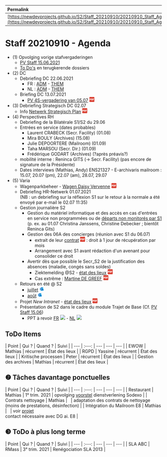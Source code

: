 <link rel="stylesheet" href="https://newdevprojects.github.io/S2/S2.css">
<link rel="stylesheet" href="S2.css">

&nbsp;

| Permalink |
| :--- |
| [https://newdevprojects.github.io/S2/Staff_20210910/20210910_Staff_Agenda.html](https://newdevprojects.github.io/S2/Staff_20210910/20210910_Staff_Agenda.html) | 

# Staff 20210910 - Agenda

* (1) Opvolging vorige stafvergaderingen
	* [PV Staff 15.06.2021](https://newdevprojects.github.io/S2/Staff_20210615/20210615_Staff_PV.html)
	* [To Do's](#todo) en terugkerende dossiers
* (2) DC 
	* Debriefing DC 22.06.2021
		* FR : [ADM](https://newdevprojects.github.io/S2/Staff/20210622_Adm_FR.pdf) - [THEM](https://newdevprojects.github.io/S2/Staff/20210622_Them_FR.pdf)
		* NL : [ADM](https://newdevprojects.github.io/S2/Staff/20210622_Adm_NL.pdf) - [THEM](https://newdevprojects.github.io/S2/Staff/20210622_Them_NL.pdf)
	* Briefing DC 13.07.2021
		* [PV 4S-vergadering van 05.07](12_verslag_4S_05072021.pdf) ![](pdf.png)
* (3) Debriefing Strategisch DC 02.07
	* Info [Netwerk Strategisch Plan](20210707_Netwerk_strategisch_plan.pdf) ![](pdf.png)
* (4) Perspectives RH
	* Debriefing de la Bilatérale S1/S2 du 29.06
	* Entrées en service (dates probables)
		* Laurent CRABECK (Secr. Facility) (01.08)
		* Mira BOULY (Archives) (15.08)
		* Julie DEPOORTERE (Mailroom) (01.09)
		* Taha MARSOU (Secr. Dir.) (01.09)
		* Frédérique GODART (Archives) (?après préavis?)
	* mobilité interne : Reninca GITS (&rarr;  Secr. Facility) (pas encore de signature de la Présidente)
	* Dates interviews (Mathias, Andy) ENS21327 - E-archivaris mailroom : 15.07, 20.07 (pm), 22.07 (am), 28.07, 29.07
* (5) Varia
	* Wagenparkbeheer - [Wagen Daisy Vervenne](Leasing_Wagen.pdf) ![](pdf.png)
	* Debriefing HR-Netwerk 01.07.2021<br>(NB : un debriefing sur la réflexion S1 sur le retour à la normale a été envoyé par e-mail le 02.07 11:35)
	* Gestion journalière S2
		* Gestion du matériel informatique et des accès en cas d'entrées en service non programmées ou de [départs non monitorés par S1](Probleme_Ticketing_ServiceNow.md) (p. ex. au 01.07 Christina Janssens, Christine Debecker ; bientôt Reninca Gits)
		* Gestion des 06A des concierges (réunion avec S1 du 06.07)
			* extrait de leur [contrat](Contrat_concierges.pdf) ![](pdf.png) : droit à 1 jour de récupération par mois
			* Arrangement avec S1 avant rédaction d'un avenant pour consolider ce droit
		* Avertir dès que possible le Secr_S2 de la justification des absences (maladie, congés sans soldes)
			* Ziektemelding @S2 - [état des lieux](Encours_Ziektemelding_S2_20210705.pdf) ![](pdf.png)
			* Cas extrême : [Martine DE GREEF](PrimeTime_MDeGreef.pdf) ![](pdf.png)
	* Retours en été @ S2
		* [juillet](JUILLET.eml) ![](eml.png)
		* [août](AOUT.eml) ![](eml.png)
	* Projet *New Intranet* - [état des lieux](New_Intranet_StavaZa_20210701.pdf) ![](pdf.png)
	* Présentation de S2 dans le cadre du module Trajet de Base (Cf. [PV Staff 15.06](https://newdevprojects.github.io/S2/Staff_20210615/20210615_Staff_PV.html#briefing-dc-22062021))
		* PPT à revoir [FR](PresentationS2FR2021.pptx) ![](ppt.png) - [NL](PresentationS2NL2021.pptx) ![](ppt.png)

<a name="todo"> </a>

## ToDo Items

| Point | Qui ? | Quand ? | Suivi |
| --- | :---: | --- | --- | --- |
| EWOW | Mathias | récurrent | &Eacute;tat des lieux |
| RGPD | Yassine | récurrent | &Eacute;tat des lieux |
| Kritische processen | Peter | récurrent | &Eacute;tat des lieux |
| Gestion des archives | Mathias | récurrent | &Eacute;tat des lieux |

## &#10103; Tâches davantage ponctuelles

| Point | Qui ? | Quand ? | Suivi |
| --- | :---: | --- | --- | --- |
| Restaurant | Mathias | 1° trim. 2021 | opvolging [voorstel](https://newdevprojects.github.io/S2/Staff_20210107/20210107_Sodexo_aangepaste_werking.pdf) dienstverlening Sodexo |
| Contrats nettoyage | Mathias | &nbsp; | adaptation des contrats de nettoyage (moins de prestations, désinfection) |
| Intégration du Mailroom E8 | Mathias | &nbsp; | voir [projet](https://newdevprojects.github.io/S2/Staff_20210204/Nota_verzendingsdienst_E8.pdf)<br>contact nécessaire avec DG ai. E8 |

## &#10104; ToDo à plus long terme

| Point | Qui ? | Quand ? | Suivi |
| --- | :---: | --- | --- | --- |
| SLA ABC | RMass | 3° trim. 2021 | Renégociation SLA 2013 |
